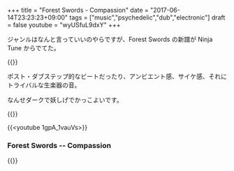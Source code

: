 +++
title = "Forest Swords - Compassion"
date = "2017-06-14T23:23:23+09:00"
tags = ["music","psychedelic","dub","electronic"]
draft = false
youtube = "wyUSfuL9dxY"
+++

ジャンルはなんと言っていいのやらですが、Forest Swords の新譜が Ninja Tune からでてた。

{{<youtube wyUSfuL9dxY>}}

ポスト・ダブステップ的なビートだったり、アンビエント感、サイケ感、それにトライバルな生楽器の音。

なんせダークで妖しげでかっこよいです。

{{<youtube bnh7ilPUSGo>}}

{{<youtube 1gpA_1vauVs>}}

### Forest Swords -- Compassion 
{{<amazon B06XXLXMCZ>}}
